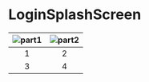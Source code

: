 # LoginSplashScreen
| ![part1](https://user-images.githubusercontent.com/14047216/54136650-254a9880-4457-11e9-96bd-dc36c51854cf.gif)|![part2](https://user-images.githubusercontent.com/14047216/54136661-2a0f4c80-4457-11e9-89c0-d9998145a95f.gif) |
|:---:|:---:|
|1|2|
|3|4|
